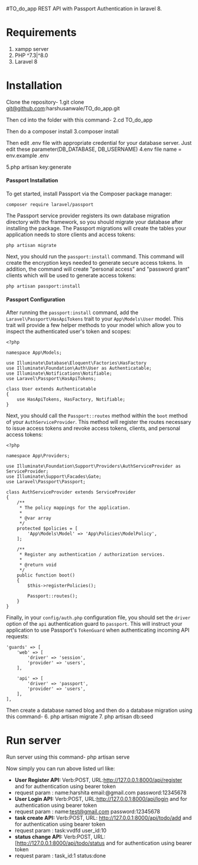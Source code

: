 #TO_do_app
REST API with Passport Authentication in laravel 8.

# Requirements
1. xampp server
2. PHP ^7.3|^8.0
3. Laravel 8

# Installation

Clone the repository-
1.git clone  git@github.com:harshusanwale/TO_do_app.git
  
Then cd into the folder with this command-
2.cd TO_do_app

Then do a composer install
3.composer install

Then edit .env file with appropriate credential for your database server. Just edit these  parameter(DB_DATABASE,
DB_USERNAME)
4.env file name = env.example .env
 
5.php artisan key:generate


#### Passport Installation

To get started, install Passport via the Composer package manager:

``composer require laravel/passport``

The Passport service provider registers its own database migration directory with the framework, so you should migrate your database after installing the package. The Passport migrations will create the tables your application needs to store clients and access tokens:

``php artisan migrate``

Next, you should run the `passport:install` command. This command will create the encryption keys needed to generate secure access tokens. In addition, the command will create "personal access" and "password grant" clients which will be used to generate access tokens:

``php artisan passport:install``

####  Passport Configuration

After running the `passport:install` command, add the `Laravel\Passport\HasApiTokens` trait to your `App\Models\User` model. This trait will provide a few helper methods to your model which allow you to inspect the authenticated user's token and scopes:

```
<?php

namespace App\Models;

use Illuminate\Database\Eloquent\Factories\HasFactory
use Illuminate\Foundation\Auth\User as Authenticatable;
use Illuminate\Notifications\Notifiable;
use Laravel\Passport\HasApiTokens;

class User extends Authenticatable
{
    use HasApiTokens, HasFactory, Notifiable;
}
```

Next, you should call the `Passport::routes` method within the `boot` method of your `AuthServiceProvider`. This method will register the routes necessary to issue access tokens and revoke access tokens, clients, and personal access tokens:

```
<?php

namespace App\Providers;

use Illuminate\Foundation\Support\Providers\AuthServiceProvider as ServiceProvider;
use Illuminate\Support\Facades\Gate;
use Laravel\Passport\Passport;

class AuthServiceProvider extends ServiceProvider
{
    /**
     * The policy mappings for the application.
     *
     * @var array
     */
    protected $policies = [
        'App\Models\Model' => 'App\Policies\ModelPolicy',
    ];

    /**
     * Register any authentication / authorization services.
     *
     * @return void
     */
    public function boot()
    {
        $this->registerPolicies();

        Passport::routes();
    }
}
```

Finally, in your `config/auth.php` configuration file, you should set the `driver` option of the `api` authentication guard to `passport`. This will instruct your application to use Passport's `TokenGuard` when authenticating incoming API requests:

```
'guards' => [
    'web' => [
        'driver' => 'session',
        'provider' => 'users',
    ],

    'api' => [
        'driver' => 'passport',
        'provider' => 'users',
    ],
],
```

Then create a database named blog and then do a database migration using this command-
6. php artisan migrate
7. php artisan db:seed

# Run server
Run server using this command-
php artisan serve

Now simply you can run above listed url like:

- **User Register API:** Verb:POST, URL:http://127.0.0.1:8000/api/register and for authentication using bearer token
- request param : name:harshita
                 email:@gmail.com
                 password:12345678 
- **User Login API:** Verb:POST, URL:http://127.0.0.1:8000/api/login  and for authentication using bearer token
- request param : name:test@gmail.com
                 password:12345678 
- **task create API:** Verb:POST, URL: http://127.0.0.1:8000/api/todo/add and for authentication using bearer token
- request param : task:vvdfd
                  user_id:10
- **status change API:** Verb:POST, URL: [http://127.0.0.1:8000/api/todo/status and for authentication using bearer token
-  request param : task_id:1
                  status:done




